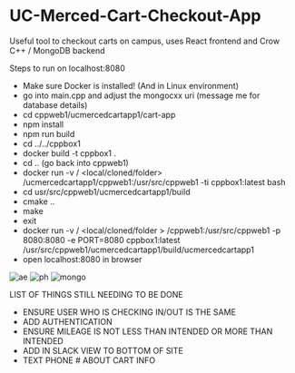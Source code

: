 # UC-Merced-Cart-Checkout-App

Useful tool to checkout carts on campus, uses React frontend and Crow C++ / MongoDB backend

Steps to run on localhost:8080

- Make sure Docker is installed! (And in Linux environment)<br />
- go into main.cpp and adjust the mongocxx uri (message me for database details)
- cd cppweb1/ucmercedcartapp1/cart-app
- npm install
- npm run build
- cd ../../cppbox1<br />
- docker build -t cppbox1 .<br />
- cd .. (go back into cppweb1)<br />
- docker run -v / <local/cloned/folder> /ucmercedcartapp1/cppweb1:/usr/src/cppweb1 -ti cppbox1:latest bash<br />
- cd usr/src/cppweb1/ucmercedcartapp1/build<br />
- cmake ..<br />
- make<br />
- exit<br />
- docker run -v / <local/cloned/folder > /cppweb1:/usr/src/cppweb1 -p 8080:8080 -e PORT=8080 cppbox1:latest /usr/src/cppweb1/ucmercedcartapp1/build/ucmercedcartapp1<br />
- open localhost:8080 in browser<br />


![ae](https://user-images.githubusercontent.com/74125645/143675864-042189f9-d756-4e2c-88d3-697158b7f86a.PNG)
![ph](https://user-images.githubusercontent.com/74125645/143675866-b0ce7200-606d-4a99-8d1f-61beff5d42be.PNG)
![mongo](https://user-images.githubusercontent.com/74125645/143675912-3ef94c03-3ef7-4521-a291-7c6ceab8e64e.PNG)


LIST OF THINGS STILL NEEDING TO BE DONE
- ENSURE USER WHO IS CHECKING IN/OUT IS THE SAME 
- ADD AUTHENTICATION
- ENSURE MILEAGE IS NOT LESS THAN INTENDED OR MORE THAN INTENDED
- ADD IN SLACK VIEW TO BOTTOM OF SITE
- TEXT PHONE # ABOUT CART INFO
